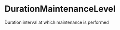 DurationMaintenanceLevel
========================

Duration interval at which maintenance is performed
